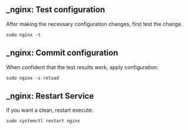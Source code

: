 ## _nginx: Test configuration
After making the necessary configuration changes, first test the change.
~~~
sudo nginx -t
~~~

## _nginx: Commit configuration
When confident that the test results work, apply configuration:
~~~
sudo nginx -s reload
~~~

## _nginx: Restart Service
If you want a clean, restart execute:
~~~
sudo systemctl restart nginx
~~~

